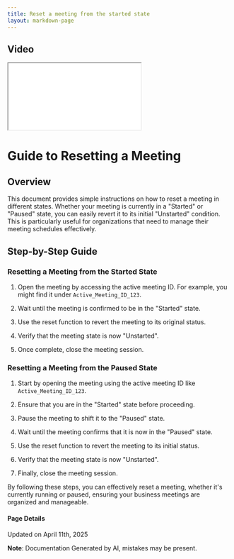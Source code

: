 ```yaml
---
title: Reset a meeting from the started state
layout: markdown-page
---
```


## Video 
<div class="container my-5">
	<div class="embed-responsive embed-responsive-16by9">
		<iframe class="embed-responsive-item" src="..\media\meetings\reset_a_meeting_from_the\Reset_a_meeting_from_the_started_state.webm" allowfullscreen></iframe>
	</div>
</div>

# Guide to Resetting a Meeting

## Overview
This document provides simple instructions on how to reset a meeting in different states. Whether your meeting is currently in a "Started" or "Paused" state, you can easily revert it to its initial "Unstarted" condition. This is particularly useful for organizations that need to manage their meeting schedules effectively.

## Step-by-Step Guide

### Resetting a Meeting from the Started State

1. Open the meeting by accessing the active meeting ID. For example, you might find it under `Active_Meeting_ID_123`.
   
2. Wait until the meeting is confirmed to be in the "Started" state.

3. Use the reset function to revert the meeting to its original status.

4. Verify that the meeting state is now "Unstarted".

5. Once complete, close the meeting session.

### Resetting a Meeting from the Paused State

1. Start by opening the meeting using the active meeting ID like `Active_Meeting_ID_123`.

2. Ensure that you are in the "Started" state before proceeding.

3. Pause the meeting to shift it to the "Paused" state.

4. Wait until the meeting confirms that it is now in the "Paused" state.

5. Use the reset function to revert the meeting to its initial status.

6. Verify that the meeting state is now "Unstarted".

7. Finally, close the meeting session.

By following these steps, you can effectively reset a meeting, whether it's currently running or paused, ensuring your business meetings are organized and manageable.

#### Page Details
Updated on April 11th, 2025

**Note**: Documentation Generated by AI, mistakes may be present.